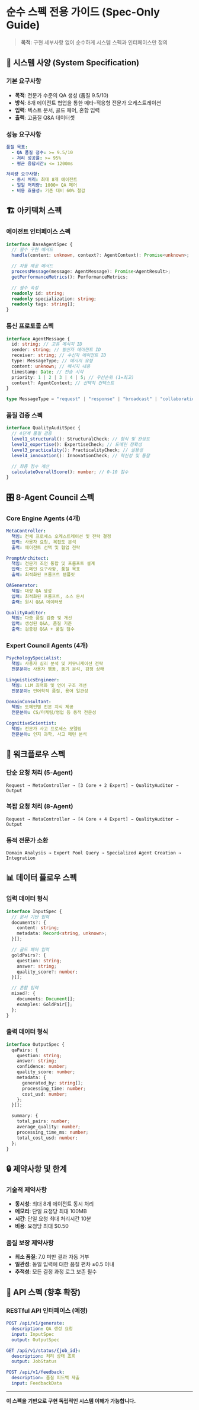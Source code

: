 # 순수 스펙 전용 가이드 (Spec-Only Guide)

> **목적**: 구현 세부사항 없이 순수하게 시스템 스펙과 인터페이스만 정의

## 🎯 시스템 사양 (System Specification)

### 기본 요구사항

- **목적**: 전문가 수준의 QA 생성 (품질 9.5/10)
- **방식**: 8개 에이전트 협업을 통한 메타-적응형 전문가 오케스트레이션
- **입력**: 텍스트 문서, 골드 페어, 혼합 입력
- **출력**: 고품질 Q&A 데이터셋

### 성능 요구사항

```yaml
품질 목표:
  - QA 품질 점수: >= 9.5/10
  - 처리 성공률: >= 95%
  - 평균 응답시간: <= 1200ms

처리량 요구사항:
  - 동시 처리: 최대 8개 에이전트
  - 일일 처리량: 1000+ QA 페어
  - 비용 효율성: 기존 대비 60% 절감
```

## 🏗️ 아키텍처 스펙

### 에이전트 인터페이스 스펙

```typescript
interface BaseAgentSpec {
  // 필수 구현 메서드
  handle(content: unknown, context?: AgentContext): Promise<unknown>;

  // 자동 제공 메서드
  processMessage(message: AgentMessage): Promise<AgentResult>;
  getPerformanceMetrics(): PerformanceMetrics;

  // 필수 속성
  readonly id: string;
  readonly specialization: string;
  readonly tags: string[];
}
```

### 통신 프로토콜 스펙

```typescript
interface AgentMessage {
  id: string; // 고유 메시지 ID
  sender: string; // 발신자 에이전트 ID
  receiver: string; // 수신자 에이전트 ID
  type: MessageType; // 메시지 유형
  content: unknown; // 메시지 내용
  timestamp: Date; // 전송 시각
  priority: 1 | 2 | 3 | 4 | 5; // 우선순위 (1=최고)
  context?: AgentContext; // 선택적 컨텍스트
}

type MessageType = "request" | "response" | "broadcast" | "collaboration";
```

### 품질 검증 스펙

```typescript
interface QualityAuditSpec {
  // 4단계 품질 검증
  level1_structural(): StructuralCheck; // 형식 및 완성도
  level2_expertise(): ExpertiseCheck; // 도메인 정확성
  level3_practicality(): PracticalityCheck; // 실용성
  level4_innovation(): InnovationCheck; // 혁신성 및 통찰

  // 최종 점수 계산
  calculateOverallScore(): number; // 0-10 점수
}
```

## 🎛️ 8-Agent Council 스펙

### Core Engine Agents (4개)

```yaml
MetaController:
  책임: 전체 프로세스 오케스트레이션 및 전략 결정
  입력: 사용자 요청, 복잡도 분석
  출력: 에이전트 선택 및 협업 전략

PromptArchitect:
  책임: 전문가 조언 통합 및 프롬프트 설계
  입력: 도메인 요구사항, 품질 목표
  출력: 최적화된 프롬프트 템플릿

QAGenerator:
  책임: 대량 QA 생성
  입력: 최적화된 프롬프트, 소스 문서
  출력: 원시 Q&A 데이터셋

QualityAuditor:
  책임: 다층 품질 검증 및 개선
  입력: 생성된 Q&A, 품질 기준
  출력: 검증된 Q&A + 품질 점수
```

### Expert Council Agents (4개)

```yaml
PsychologySpecialist:
  책임: 사용자 심리 분석 및 커뮤니케이션 전략
  전문분야: 사용자 행동, 동기 분석, 감정 상태

LinguisticsEngineer:
  책임: LLM 최적화 및 언어 구조 개선
  전문분야: 언어학적 품질, 용어 일관성

DomainConsultant:
  책임: 도메인별 전문 지식 제공
  전문분야: CS/마케팅/영업 등 동적 전문성

CognitiveScientist:
  책임: 전문가 사고 프로세스 모델링
  전문분야: 인지 과학, 사고 패턴 분석
```

## 🔄 워크플로우 스펙

### 단순 요청 처리 (5-Agent)

```
Request → MetaController → [3 Core + 2 Expert] → QualityAuditor → Output
```

### 복잡 요청 처리 (8-Agent)

```
Request → MetaController → [4 Core + 4 Expert] → QualityAuditor → Output
```

### 동적 전문가 소환

```
Domain Analysis → Expert Pool Query → Specialized Agent Creation → Integration
```

## 📊 데이터 플로우 스펙

### 입력 데이터 형식

```typescript
interface InputSpec {
  // 문서 기반 입력
  documents?: {
    content: string;
    metadata: Record<string, unknown>;
  }[];

  // 골드 페어 입력
  goldPairs?: {
    question: string;
    answer: string;
    quality_score?: number;
  }[];

  // 혼합 입력
  mixed?: {
    documents: Document[];
    examples: GoldPair[];
  };
}
```

### 출력 데이터 형식

```typescript
interface OutputSpec {
  qaPairs: {
    question: string;
    answer: string;
    confidence: number;
    quality_score: number;
    metadata: {
      generated_by: string[];
      processing_time: number;
      cost_usd: number;
    };
  }[];

  summary: {
    total_pairs: number;
    average_quality: number;
    processing_time_ms: number;
    total_cost_usd: number;
  };
}
```

## 🔒 제약사항 및 한계

### 기술적 제약사항

- **동시성**: 최대 8개 에이전트 동시 처리
- **메모리**: 단일 요청당 최대 100MB
- **시간**: 단일 요청 최대 처리시간 10분
- **비용**: 요청당 최대 $0.50

### 품질 보장 제약사항

- **최소 품질**: 7.0 미만 결과 자동 거부
- **일관성**: 동일 입력에 대한 품질 편차 ±0.5 이내
- **추적성**: 모든 결정 과정 로그 보존 필수

## 🎯 API 스펙 (향후 확장)

### RESTful API 인터페이스 (예정)

```yaml
POST /api/v1/generate:
  description: QA 생성 요청
  input: InputSpec
  output: OutputSpec

GET /api/v1/status/{job_id}:
  description: 처리 상태 조회
  output: JobStatus

POST /api/v1/feedback:
  description: 품질 피드백 제출
  input: FeedbackData
```

---

**이 스펙을 기반으로 구현 독립적인 시스템 이해가 가능합니다.**
